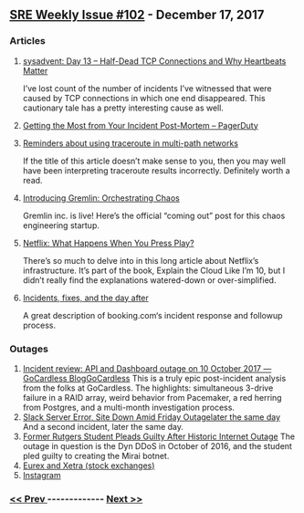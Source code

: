 ## [SRE Weekly Issue #102](https://sreweekly.com/sre-weekly-issue-102/) - December 17, 2017
### Articles

1. [sysadvent: Day 13 – Half-Dead TCP Connections and Why Heartbeats Matter](http://sysadvent.blogspot.com/2017/12/day-13-half-dead-tcp-connections-and.html)

    I’ve lost count of the number of incidents I’ve witnessed that were caused by TCP connections in which one end disappeared. This cautionary tale has a pretty interesting cause as well.
1. [Getting the Most from Your Incident Post-Mortem – PagerDuty](https://www.pagerduty.com/blog/after-incident-post-mortem/)

    
1. [Reminders about using traceroute in multi-path networks](https://michael-kehoe.io/post/reminders-about-using-traceroute-in-multi-path-networks/)

    If the title of this article doesn’t make sense to you, then you may well have been interpreting traceroute results incorrectly. Definitely worth a read.
1. [Introducing Gremlin: Orchestrating Chaos](https://blog.gremlin.com/introducing-gremlin-orchestrating-chaos-b137b74f2371?source=rss----94cbb73a7983---4)

    Gremlin inc. is live! Here’s the official “coming out” post for this chaos engineering startup.
1. [Netflix: What Happens When You Press Play?](http://highscalability.com/blog/2017/12/11/netflix-what-happens-when-you-press-play.html)

    There’s so much to delve into in this long article about Netflix’s infrastructure. It’s part of the book, Explain the Cloud Like I’m 10, but I didn’t really find the explanations watered-down or over-simplified.
1. [Incidents, fixes, and the day after](https://medium.com/booking-com-infrastructure/incidents-fixes-and-the-day-after-c5d9aeae28c3)

    A great description of booking.com‘s incident response and followup process.
### Outages

1. [Incident review: API and Dashboard outage on 10 October 2017 — GoCardless BlogGoCardless](https://gocardless.com/blog/incident-review-api-and-dashboard-outage-on-10th-october/)
    This is a truly epic post-incident analysis from the folks at GoCardless. The highlights: simultaneous 3-drive failure in a RAID array, weird behavior from Pacemaker, a red herring from Postgres, and a multi-month investigation process.
1. [Slack Server Error, Site Down Amid Friday Outagelater the same day](https://status.slack.com/2017-12/0928e3b14cbf5e9d)
    And a second incident, later the same day.
1. [Former Rutgers Student Pleads Guilty After Historic Internet Outage](https://www.campussafetymagazine.com/cs/paras-jha-rutgers-student-guilty-internet-cyberattack/)
    The outage in question is the Dyn DDoS in October of 2016, and the student pled guilty to creating the Mirai botnet.
1. [Eurex and Xetra (stock exchanges)](http://www.businessinsider.com/deutsche-boerse-outage-xetra-and-eurex-face-issues-2017-12)
1. [Instagram](http://www.ibtimes.com/instagram-down-5xx-sever-error-causing-problems-2627469)

### [ << Prev ](sreweekly-101.md) ------------- [ Next >> ](sreweekly-103.md)